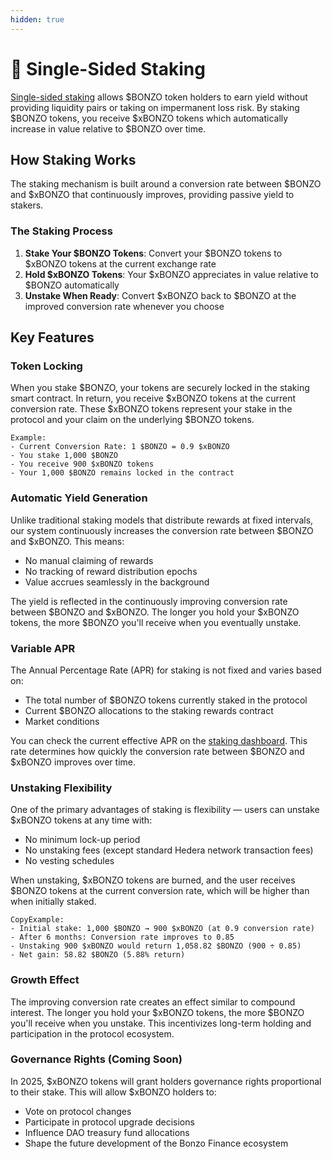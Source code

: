 ```yaml
---
hidden: true
---
```


# 🥩 Single-Sided Staking

[Single-sided staking](https://app.bonzo.finance/stake) allows $BONZO token holders to earn yield without providing liquidity pairs or taking on impermanent loss risk. By staking $BONZO tokens, you receive $xBONZO tokens which automatically increase in value relative to $BONZO over time.

## How Staking Works

The staking mechanism is built around a conversion rate between $BONZO and $xBONZO that continuously improves, providing passive yield to stakers.

### The Staking Process

1. **Stake Your $BONZO Tokens**: Convert your $BONZO tokens to $xBONZO tokens at the current exchange rate
2. **Hold $xBONZO Tokens**: Your $xBONZO appreciates in value relative to $BONZO automatically
3. **Unstake When Ready**: Convert $xBONZO back to $BONZO at the improved conversion rate whenever you choose

## Key Features

### Token Locking

When you stake $BONZO, your tokens are securely locked in the staking smart contract. In return, you receive $xBONZO tokens at the current conversion rate. These $xBONZO tokens represent your stake in the protocol and your claim on the underlying $BONZO tokens.

```
Example:
- Current Conversion Rate: 1 $BONZO = 0.9 $xBONZO
- You stake 1,000 $BONZO
- You receive 900 $xBONZO tokens
- Your 1,000 $BONZO remains locked in the contract
```

### Automatic Yield Generation

Unlike traditional staking models that distribute rewards at fixed intervals, our system continuously increases the conversion rate between $BONZO and $xBONZO. This means:

* No manual claiming of rewards
* No tracking of reward distribution epochs
* Value accrues seamlessly in the background

The yield is reflected in the continuously improving conversion rate between $BONZO and $xBONZO. The longer you hold your $xBONZO tokens, the more $BONZO you'll receive when you eventually unstake.

### Variable APR

The Annual Percentage Rate (APR) for staking is not fixed and varies based on:

* The total number of $BONZO tokens currently staked in the protocol
* Current $BONZO allocations to the staking rewards contract
* Market conditions

You can check the current effective APR on the [staking dashboard](https://app.bonzo.finance/stake). This rate determines how quickly the conversion rate between $BONZO and $xBONZO improves over time.

### Unstaking Flexibility

One of the primary advantages of  staking is  flexibility — users can unstake $xBONZO tokens at any time with:

* No minimum lock-up period
* No unstaking fees (except standard Hedera network transaction fees)
* No vesting schedules

When unstaking,  $xBONZO tokens are burned, and the user receives $BONZO tokens at the current conversion rate, which will be higher than when initially staked.

```
CopyExample:
- Initial stake: 1,000 $BONZO → 900 $xBONZO (at 0.9 conversion rate)
- After 6 months: Conversion rate improves to 0.85
- Unstaking 900 $xBONZO would return 1,058.82 $BONZO (900 ÷ 0.85)
- Net gain: 58.82 $BONZO (5.88% return)
```

### Growth Effect

The improving conversion rate creates an effect similar to compound interest. The longer you hold your $xBONZO tokens, the more $BONZO you'll receive when you unstake. This incentivizes long-term holding and participation in the protocol ecosystem.

### Governance Rights (Coming Soon)

In 2025, $xBONZO tokens will grant holders governance rights proportional to their stake. This will allow $xBONZO holders to:

* Vote on protocol changes
* Participate in protocol upgrade decisions
* Influence DAO treasury fund allocations
* Shape the future development of the Bonzo Finance ecosystem
